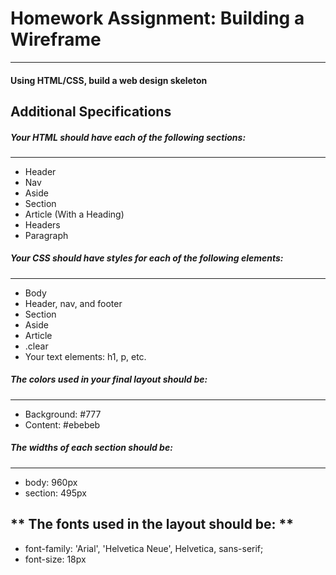 # Homework Assignment:  Building a Wireframe
----------------------------------------------------------

 #### Using HTML/CSS, build a web design skeleton

## Additional Specifications

##### Your HTML should have each of the following sections: 
----------------------------------------------------------
* Header
* Nav
* Aside
* Section
* Article (With a Heading)
* Headers
* Paragraph

##### Your CSS should have styles for each of the following elements:
-------------------------------------------------------------------
* Body
* Header, nav, and footer
* Section
* Aside
* Article
* .clear
* Your text elements: h1, p, etc.


##### The colors used in your final layout should be:
--------------------------------------------------------------------
* Background: #777
* Content: #ebebeb

##### The widths of each section should be:
--------------------------------------------------------------------
* body: 960px
* section: 495px


** The fonts used in the layout should be: **
---------------------------------------------------------------------
* font-family: 'Arial', 'Helvetica Neue', Helvetica, sans-serif;
* font-size: 18px

